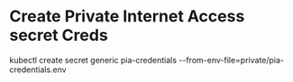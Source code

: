 # Create Private Internet Access secret Creds
kubectl create secret generic pia-credentials --from-env-file=private/pia-credentials.env
